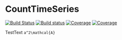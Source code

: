# CountTimeSeries

[![Build Status](https://travis-ci.com/ManuelStapper/CountTimeSeries.jl.svg?branch=master)](https://travis-ci.com/ManuelStapper/CountTimeSeries.jl)
[![Build status](https://ci.appveyor.com/api/projects/status/frnihr2qw4328rnf?svg=true)](https://ci.appveyor.com/project/ManuelStapper/counttimeseries-jl-xqtaf)
[![Coverage](https://codecov.io/gh/ManuelStapper/CountTimeSeries.jl/branch/master/graph/badge.svg)](https://codecov.io/gh/ManuelStapper/CountTimeSeries.jl)
[![Coverage](https://coveralls.io/repos/github/ManuelStapper/CountTimeSeries.jl/badge.svg?branch=master)](https://coveralls.io/github/ManuelStapper/CountTimeSeries.jl?branch=master)

TestText
``a^2\mathcal{A}``
